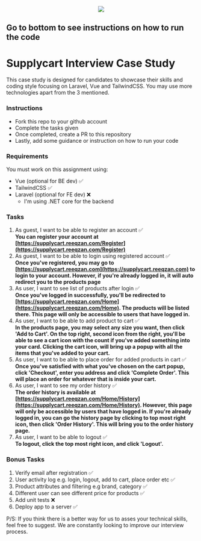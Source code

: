 <p align="center">
    <img align="center" src="https://supplycart.my/wp-content/uploads/2019/09/sc_logo_tm.png">
</p>

## Go to bottom to see instructions on how to run the code

# Supplycart Interview Case Study

This case study is designed for candidates to showcase their skills and coding style focusing on Laravel, Vue and TailwindCSS. You may use more technologies apart from the 3 mentioned. 

### Instructions

- Fork this repo to your github account
- Complete the tasks given
- Once completed, create a PR to this repository
- Lastly, add some guidance or instruction on how to run your code

### Requirements

You must work on this assignment using:
 - Vue (optional for BE dev) ✅
 - TailwindCSS ✅
 - Laravel (optional for FE dev) ❌
   - I'm using .NET core for the backend

### Tasks

1. As guest, I want to be able to register an account ✅  
**You can register your account at [https://supplycart.reeqzan.com/Register](https://supplycart.reeqzan.com/Register)**
2. As guest, I want to be able to login using registered account ✅  
**Once you've registered, you may go to [https://supplycart.reeqzan.com](https://supplycart.reeqzan.com) to login to your account. However, if you're already logged in, it will auto redirect you to the products page**
3. As user, I want to see list of products after login ✅  
**Once you've logged in successfully, you'll be redirected to [https://supplycart.reeqzan.com/Home](https://supplycart.reeqzan.com/Home). The products will be listed there. This page will only be accessible to users that have logged in.**
4. As user, I want to be able to add product to cart ✅  
**In the products page, you may select any size you want, then click 'Add to Cart'. On the top right, second icon from the right, you'll be able to see a cart icon with the count if you've added something into your card. Clicking the cart icon, will bring up a popup with all the items that you've added to your cart.**
5. As user, I want to be able to place order for added products in cart ✅  
**Once you've satisfied with what you've chosen on the cart popup, click 'Checkout', enter you address and click 'Complete Order'. This will place an order for whatever that is inside your cart.**
6. As user, I want to see my order history ✅  
**The order history is available at [https://supplycart.reeqzan.com/Home/History](https://supplycart.reeqzan.com/Home/History). However, this page will only be accessible by users that have logged in. If you're already logged in, you can go the history page by clicking to top most right icon, then click 'Order History'. This will bring you to the order history page.**
7. As user, I want to be able to logout ✅  
**To logout, click the top most right icon, and click 'Logout'.**

### Bonus Tasks

1. Verify email after registration ✅
2. User activity log e.g. login, logout, add to cart, place order etc ✅
3. Product attributes and filtering e.g brand, category ✅
4. Different user can see different price for products ✅
5. Add unit tests ❌
6. Deploy app to a server ✅


P/S: If you think there is a better way for us to asses your technical skills, feel free to suggest. We are constantly looking to improve our interview process.
